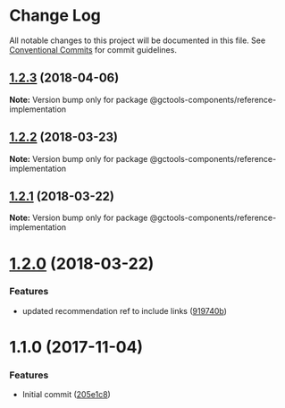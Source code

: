 # Change Log

All notable changes to this project will be documented in this file.
See [Conventional Commits](https://conventionalcommits.org) for commit guidelines.

<a name="1.2.3"></a>
## [1.2.3](https://github.com/gctools-outilsgc/gctools-components/compare/@gctools-components/reference-implementation@1.2.2...@gctools-components/reference-implementation@1.2.3) (2018-04-06)




**Note:** Version bump only for package @gctools-components/reference-implementation

<a name="1.2.2"></a>
## [1.2.2](https://github.com/gctools-outilsgc/gctools-components/compare/@gctools-components/reference-implementation@1.2.1...@gctools-components/reference-implementation@1.2.2) (2018-03-23)




**Note:** Version bump only for package @gctools-components/reference-implementation

<a name="1.2.1"></a>
## [1.2.1](https://github.com/gctools-outilsgc/gctools-components/compare/@gctools-components/reference-implementation@1.2.0...@gctools-components/reference-implementation@1.2.1) (2018-03-22)




**Note:** Version bump only for package @gctools-components/reference-implementation

<a name="1.2.0"></a>
# [1.2.0](https://github.com/gctools-outilsgc/gctools-components/compare/@gctools-components/reference-implementation@1.1.0...@gctools-components/reference-implementation@1.2.0) (2018-03-22)


### Features

* updated recommendation ref to include links ([919740b](https://github.com/gctools-outilsgc/gctools-components/commit/919740b))




<a name="1.1.0"></a>
# 1.1.0 (2017-11-04)


### Features

* Initial commit ([205e1c8](https://github.com/gctools-outilsgc/gctools-components/commit/205e1c8))
